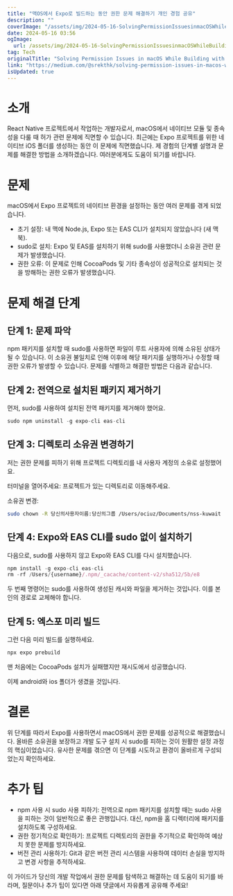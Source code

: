 ```yaml
---
title: "맥OS에서 Expo로 빌드하는 동안 권한 문제 해결하기 개인 경험 공유"
description: ""
coverImage: "/assets/img/2024-05-16-SolvingPermissionIssuesinmacOSWhileBuildingwithExpoAPersonalExperience_0.png"
date: 2024-05-16 03:56
ogImage: 
  url: /assets/img/2024-05-16-SolvingPermissionIssuesinmacOSWhileBuildingwithExpoAPersonalExperience_0.png
tag: Tech
originalTitle: "Solving Permission Issues in macOS While Building with Expo: A Personal Experience"
link: "https://medium.com/@srekthk/solving-permission-issues-in-macos-while-building-with-expo-a-personal-experience-c9c4545897f1"
isUpdated: true
---
```





# 소개

React Native 프로젝트에서 작업하는 개발자로서, macOS에서 네이티브 모듈 및 종속성을 다룰 때 허가 관련 문제에 직면할 수 있습니다. 최근에는 Expo 프로젝트를 위한 네이티브 iOS 폴더를 생성하는 동안 이 문제에 직면했습니다. 제 경험의 단계별 설명과 문제를 해결한 방법을 소개하겠습니다. 여러분에게도 도움이 되기를 바랍니다.

# 문제

macOS에서 Expo 프로젝트의 네이티브 환경을 설정하는 동안 여러 문제를 겪게 되었습니다.



- 초기 설정: 내 맥에 Node.js, Expo 또는 EAS CLI가 설치되지 않았습니다 (새 맥북).
- sudo로 설치: Expo 및 EAS를 설치하기 위해 sudo를 사용했더니 소유권 관련 문제가 발생했습니다.
- 권한 오류: 이 문제로 인해 CocoaPods 및 기타 종속성이 성공적으로 설치되는 것을 방해하는 권한 오류가 발생했습니다.

# 문제 해결 단계

## 단계 1: 문제 파악

npm 패키지를 설치할 때 sudo를 사용하면 파일이 루트 사용자에 의해 소유된 상태가 될 수 있습니다. 이 소유권 불일치로 인해 이후에 해당 패키지를 실행하거나 수정할 때 권한 오류가 발생할 수 있습니다. 문제를 식별하고 해결한 방법은 다음과 같습니다.



## 단계 2: 전역으로 설치된 패키지 제거하기

먼저, sudo를 사용하여 설치된 전역 패키지를 제거해야 했어요.

```js
sudo npm uninstall -g expo-cli eas-cli
```

## 단계 3: 디렉토리 소유권 변경하기



저는 권한 문제를 피하기 위해 프로젝트 디렉토리를 내 사용자 계정의 소유로 설정했어요.

터미널을 열어주세요: 프로젝트가 있는 디렉토리로 이동해주세요.

소유권 변경:

```bash
sudo chown -R 당신의사용자이름:당신의그룹 /Users/ociuz/Documents/nss-kuwait
```



## 단계 4: Expo와 EAS CLI를 sudo 없이 설치하기

다음으로, sudo를 사용하지 않고 Expo와 EAS CLI를 다시 설치했습니다.

```js
npm install -g expo-cli eas-cli
rm -rf /Users/{username}/.npm/_cacache/content-v2/sha512/5b/e8
```



두 번째 명령어는 sudo를 사용하여 생성된 캐시와 파일을 제거하는 것입니다. 이를 본인의 경로로 교체해야 합니다.

## 단계 5: 엑스포 미리 빌드

그런 다음 미리 빌드를 실행하세요.

```js
npx expo prebuild
```



맨 처음에는 CocoaPods 설치가 실패했지만 재시도에서 성공했습니다.

이제 android와 ios 폴더가 생겼을 것입니다.

# 결론

위 단계를 따라서 Expo를 사용하면서 macOS에서 권한 문제를 성공적으로 해결했습니다. 올바른 소유권을 보장하고 개발 도구 설치 시 sudo를 피하는 것이 원활한 설정 과정의 핵심이었습니다. 유사한 문제를 겪으면 이 단계를 시도하고 환경이 올바르게 구성되었는지 확인하세요.



# 추가 팁

- npm 사용 시 sudo 사용 피하기: 전역으로 npm 패키지를 설치할 때는 sudo 사용을 피하는 것이 일반적으로 좋은 관행입니다. 대신, npm을 홈 디렉터리에 패키지를 설치하도록 구성하세요.
- 권한 정기적으로 확인하기: 프로젝트 디렉토리의 권한을 주기적으로 확인하여 예상치 못한 문제를 방지하세요.
- 버전 관리 사용하기: Git과 같은 버전 관리 시스템을 사용하여 데이터 손실을 방지하고 변경 사항을 추적하세요.

이 가이드가 당신의 개발 작업에서 권한 문제를 탐색하고 해결하는 데 도움이 되기를 바라며, 질문이나 추가 팁이 있다면 아래 댓글에서 자유롭게 공유해 주세요!